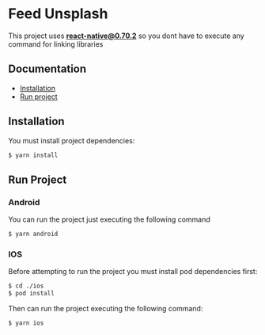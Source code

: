 # Feed Unsplash
This project uses **react-native@0.70.2** so you dont have to execute any command for linking libraries
## Documentation
- [Installation](#installation)
- [Run project](#run-project)

## Installation
You must install project dependencies:
```bash
$ yarn install
```

## Run Project

### Android
You can run the project just executing the following command

```bash
$ yarn android
```

### IOS
Before attempting to run the project you must install pod dependencies first:
```bash
$ cd ./ios
$ pod install
```

Then can run the project executing the following command:

```bash
$ yarn ios
```
